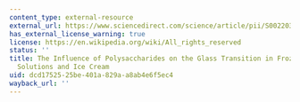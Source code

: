 ```yaml
---
content_type: external-resource
external_url: https://www.sciencedirect.com/science/article/pii/S0022030293774561
has_external_license_warning: true
license: https://en.wikipedia.org/wiki/All_rights_reserved
status: ''
title: The Influence of Polysaccharides on the Glass Transition in Frozen Sucrose
  Solutions and Ice Cream
uid: dcd17525-25be-401a-829a-a8ab4e6f5ec4
wayback_url: ''
---
```

